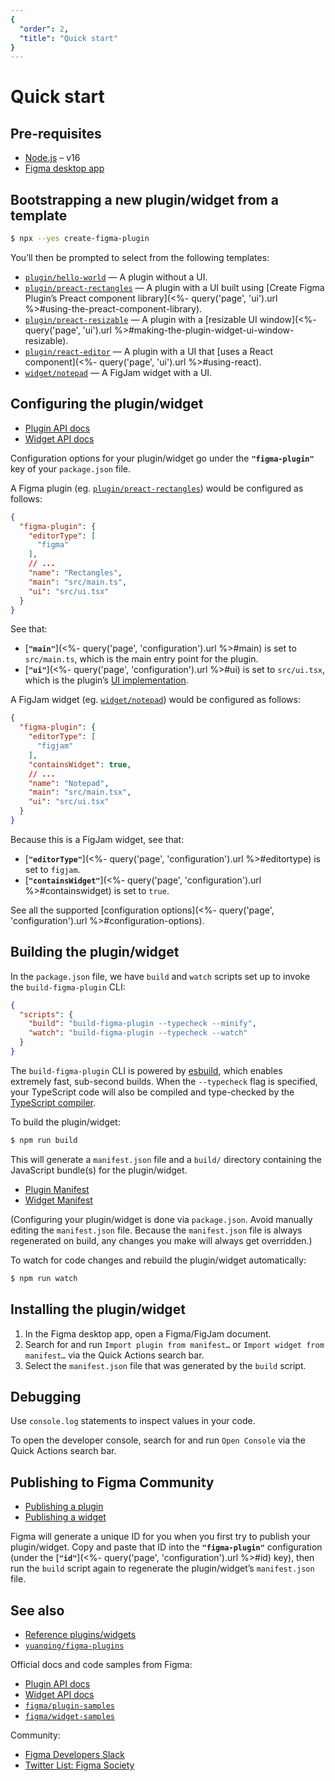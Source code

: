 ```yaml
---
{
  "order": 2,
  "title": "Quick start"
}
---
```


# Quick start

## Pre-requisites

- [Node.js](https://nodejs.org) – v16
- [Figma desktop app](https://figma.com/downloads/)

## Bootstrapping a new plugin/widget from a template

```sh
$ npx --yes create-figma-plugin
```

You’ll then be prompted to select from the following templates:

- [`plugin/hello-world`](https://github.com/yuanqing/create-figma-plugin/tree/main/packages/create-figma-plugin/templates/plugin/hello-world) — A plugin without a UI.
- [`plugin/preact-rectangles`](https://github.com/yuanqing/create-figma-plugin/tree/main/packages/create-figma-plugin/templates/plugin/preact-rectangles) — A plugin with a UI built using [Create Figma Plugin’s Preact component library](<%- query('page', 'ui').url %>#using-the-preact-component-library).
- [`plugin/preact-resizable`](https://github.com/yuanqing/create-figma-plugin/tree/main/packages/create-figma-plugin/templates/plugin/preact-resizable) — A plugin with a [resizable UI window](<%- query('page', 'ui').url %>#making-the-plugin-widget-ui-window-resizable).
- [`plugin/react-editor`](https://github.com/yuanqing/create-figma-plugin/tree/main/packages/create-figma-plugin/templates/plugin/react-editor) — A plugin with a UI that [uses a React component](<%- query('page', 'ui').url %>#using-react).
- [`widget/notepad`](https://github.com/yuanqing/create-figma-plugin/tree/main/packages/create-figma-plugin/templates/widget/notepad) — A FigJam widget with a UI.

## Configuring the plugin/widget

- [Plugin API docs](https://figma.com/plugin-docs/)
- [Widget API docs](https://figma.com/widget-docs/)

Configuration options for your plugin/widget go under the **`"figma-plugin"`** key of your `package.json` file.

A Figma plugin (eg. [`plugin/preact-rectangles`](https://github.com/yuanqing/create-figma-plugin/tree/main/packages/create-figma-plugin/templates/plugin/preact-rectangles)) would be configured as follows:

```json
{
  "figma-plugin": {
    "editorType": [
      "figma"
    ],
    // ...
    "name": "Rectangles",
    "main": "src/main.ts",
    "ui": "src/ui.tsx"
  }
}
```

See that:

- [**`"main"`**](<%- query('page', 'configuration').url %>#main) is set to `src/main.ts`, which is the main entry point for the plugin.
- [**`"ui"`**](<%- query('page', 'configuration').url %>#ui) is set to `src/ui.tsx`, which is the plugin’s [UI implementation](<%- query('page', 'ui').url %>).

A FigJam widget (eg. [`widget/notepad`](https://github.com/yuanqing/create-figma-plugin/tree/main/packages/create-figma-plugin/templates/widget/notepad)) would be configured as follows:

```json
{
  "figma-plugin": {
    "editorType": [
      "figjam"
    ],
    "containsWidget": true,
    // ...
    "name": "Notepad",
    "main": "src/main.tsx",
    "ui": "src/ui.tsx"
  }
}
```

Because this is a FigJam widget, see that:

- [**`"editorType"`**](<%- query('page', 'configuration').url %>#editortype) is set to `figjam`.
- [**`"containsWidget"`**](<%- query('page', 'configuration').url %>#containswidget) is set to `true`.

See all the supported [configuration options](<%- query('page', 'configuration').url %>#configuration-options).

## Building the plugin/widget

In the `package.json` file, we have `build` and `watch` scripts set up to invoke the `build-figma-plugin` CLI:

```json
{
  "scripts": {
    "build": "build-figma-plugin --typecheck --minify",
    "watch": "build-figma-plugin --typecheck --watch"
  }
}
```

The `build-figma-plugin` CLI is powered by [esbuild](https://esbuild.github.io), which enables extremely fast, sub-second builds. When the `--typecheck` flag is specified, your TypeScript code will also be compiled and type-checked by the [TypeScript compiler](https://www.typescriptlang.org/docs/handbook/compiler-options.html).

To build the plugin/widget:

```sh
$ npm run build
```

This will generate a `manifest.json` file and a `build/` directory containing the JavaScript bundle(s) for the plugin/widget.

- [Plugin Manifest](https://figma.com/plugin-docs/manifest/)
- [Widget Manifest](https://figma.com/widget-docs/widget-manifest/)

(Configuring your plugin/widget is done via `package.json`. Avoid manually editing the `manifest.json` file. Because the `manifest.json` file is always regenerated on build, any changes you make will always get overridden.)

To watch for code changes and rebuild the plugin/widget automatically:

```sh
$ npm run watch
```

## Installing the plugin/widget

1. In the Figma desktop app, open a Figma/FigJam document.
2. Search for and run `Import plugin from manifest…` or `Import widget from manifest…` via the Quick Actions search bar.
3. Select the `manifest.json` file that was generated by the `build` script.

## Debugging

Use `console.log` statements to inspect values in your code.

To open the developer console, search for and run `Open Console` via the Quick Actions search bar.

## Publishing to Figma Community

- [Publishing a plugin](https://help.figma.com/hc/en-us/articles/360042293394-Publish-plugins-to-the-Figma-Community)
- [Publishing a widget](https://help.figma.com/hc/en-us/articles/4410337103639-Publish-widgets-to-the-Figma-Community)

Figma will generate a unique ID for you when you first try to publish your plugin/widget. Copy and paste that ID into the **`"figma-plugin"`** configuration (under the [**`"id"`**](<%- query('page', 'configuration').url %>#id) key), then run the `build` script again to regenerate the plugin/widget’s `manifest.json` file.

## See also

- [Reference plugins/widgets](<%- query('page', 'reference-plugins-and-widgets').url %>)
- [`yuanqing/figma-plugins`](https://github.com/yuanqing/figma-plugins#readme)

Official docs and code samples from Figma:

- [Plugin API docs](https://figma.com/plugin-docs/)
- [Widget API docs](https://figma.com/widget-docs/)
- [`figma/plugin-samples`](https://github.com/figma/plugin-samples#readme)
- [`figma/widget-samples`](https://github.com/figma/widget-samples#readme)

Community:

- [Figma Developers Slack](https://figmaplugins.slack.com/join/shared_invite/zt-wxiou90z-uvQxCXD5eIOrP9fw2B0bPw)
- [Twitter List: Figma Society](https://twitter.com/i/lists/1426096037383581697)
